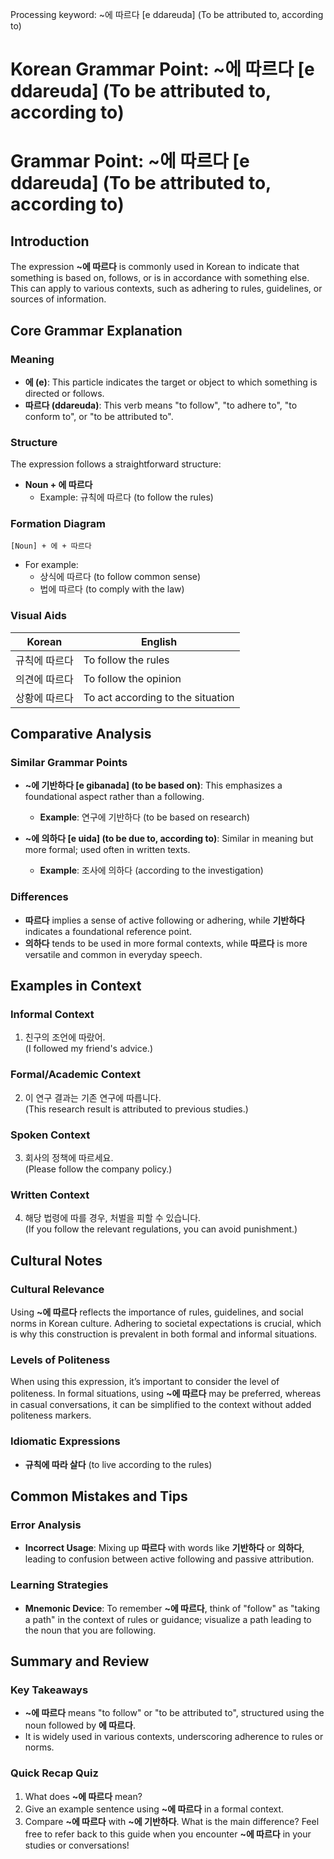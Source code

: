 Processing keyword: ~에 따르다 [e ddareuda] (To be attributed to, according to)
# Korean Grammar Point: ~에 따르다 [e ddareuda] (To be attributed to, according to)
# Grammar Point: ~에 따르다 [e ddareuda] (To be attributed to, according to)
## Introduction
The expression **~에 따르다** is commonly used in Korean to indicate that something is based on, follows, or is in accordance with something else. This can apply to various contexts, such as adhering to rules, guidelines, or sources of information.
## Core Grammar Explanation
### Meaning
- **에 (e)**: This particle indicates the target or object to which something is directed or follows. 
- **따르다 (ddareuda)**: This verb means "to follow", "to adhere to", "to conform to", or "to be attributed to".
### Structure
The expression follows a straightforward structure:
- **Noun + 에 따르다**
  - Example: 규칙에 따르다 (to follow the rules)
### Formation Diagram
```
[Noun] + 에 + 따르다
```
- For example:
   - 상식에 따르다 (to follow common sense)
   - 법에 따르다 (to comply with the law)
### Visual Aids
| Korean             | English                 |
|--------------------|-------------------------|
| 규칙에 따르다      | To follow the rules      |
| 의견에 따르다      | To follow the opinion     |
| 상황에 따르다      | To act according to the situation |
## Comparative Analysis
### Similar Grammar Points
- **~에 기반하다 [e gibanada] (to be based on)**: This emphasizes a foundational aspect rather than a following. 
  - **Example**: 연구에 기반하다 (to be based on research)
  
- **~에 의하다 [e uida] (to be due to, according to)**: Similar in meaning but more formal; used often in written texts.
  - **Example**: 조사에 의하다 (according to the investigation)
### Differences
- **따르다** implies a sense of active following or adhering, while **기반하다** indicates a foundational reference point.
- **의하다** tends to be used in more formal contexts, while **따르다** is more versatile and common in everyday speech.
## Examples in Context
### Informal Context
1. 친구의 조언에 따랐어.  
   (I followed my friend's advice.)
### Formal/Academic Context
2. 이 연구 결과는 기존 연구에 따릅니다.  
   (This research result is attributed to previous studies.)
### Spoken Context
3. 회사의 정책에 따르세요.  
   (Please follow the company policy.)
### Written Context
4. 해당 법령에 따를 경우, 처벌을 피할 수 있습니다.  
   (If you follow the relevant regulations, you can avoid punishment.)
## Cultural Notes
### Cultural Relevance
Using **~에 따르다** reflects the importance of rules, guidelines, and social norms in Korean culture. Adhering to societal expectations is crucial, which is why this construction is prevalent in both formal and informal situations.
### Levels of Politeness
When using this expression, it’s important to consider the level of politeness. In formal situations, using **~에 따르다** may be preferred, whereas in casual conversations, it can be simplified to the context without added politeness markers.
### Idiomatic Expressions
- **규칙에 따라 살다** (to live according to the rules)
## Common Mistakes and Tips
### Error Analysis
- **Incorrect Usage**: Mixing up **따르다** with words like **기반하다** or **의하다**, leading to confusion between active following and passive attribution.
  
### Learning Strategies
- **Mnemonic Device**: To remember **~에 따르다**, think of "follow" as "taking a path" in the context of rules or guidance; visualize a path leading to the noun that you are following.
## Summary and Review
### Key Takeaways
- **~에 따르다** means "to follow" or "to be attributed to", structured using the noun followed by **에 따르다**.
- It is widely used in various contexts, underscoring adherence to rules or norms.
### Quick Recap Quiz
1. What does **~에 따르다** mean?
2. Give an example sentence using **~에 따르다** in a formal context.
3. Compare **~에 따르다** with **~에 기반하다**. What is the main difference?
Feel free to refer back to this guide when you encounter **~에 따르다** in your studies or conversations!
